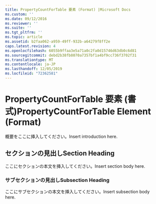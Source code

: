 ```yaml
---
title: PropertyCountForTable 要素 (Format) |Microsoft Docs
ms.custom: ''
ms.date: 09/12/2016
ms.reviewer: ''
ms.suite: ''
ms.tgt_pltfrm: ''
ms.topic: article
ms.assetid: b2faa062-a959-49ff-932b-a64279f8ff2e
caps.latest.revision: 4
ms.openlocfilehash: 6055b9ffaa3e5a71a0c2fa0d15746d63db0c6d81
ms.sourcegitcommit: debd2b38fb8070a7357bf1a4bf9cc736f3702f31
ms.translationtype: MT
ms.contentlocale: ja-JP
ms.lasthandoff: 12/05/2019
ms.locfileid: "72362581"
---
```

# <a name="propertycountfortable-element-format"></a><span data-ttu-id="d6dd0-102">PropertyCountForTable 要素 (書式)</span><span class="sxs-lookup"><span data-stu-id="d6dd0-102">PropertyCountForTable Element (Format)</span></span>

<span data-ttu-id="d6dd0-103">概要をここに挿入してください。</span><span class="sxs-lookup"><span data-stu-id="d6dd0-103">Insert introduction here.</span></span>

## <a name="section-heading"></a><span data-ttu-id="d6dd0-104">セクションの見出し</span><span class="sxs-lookup"><span data-stu-id="d6dd0-104">Section Heading</span></span>

<span data-ttu-id="d6dd0-105">ここにセクションの本文を挿入してください。</span><span class="sxs-lookup"><span data-stu-id="d6dd0-105">Insert section body here.</span></span>

### <a name="subsection-heading"></a><span data-ttu-id="d6dd0-106">サブセクションの見出し</span><span class="sxs-lookup"><span data-stu-id="d6dd0-106">Subsection Heading</span></span>

<span data-ttu-id="d6dd0-107">ここにサブセクションの本文を挿入してください。</span><span class="sxs-lookup"><span data-stu-id="d6dd0-107">Insert subsection body here.</span></span>

